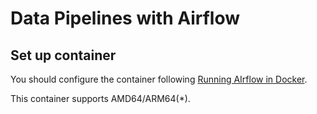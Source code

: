# Data Pipelines with Airflow

## Set up container
You should configure the container following [Running AIrflow in Docker](https://airflow.apache.org/docs/apache-airflow/stable/howto/docker-compose/index.html).

This container supports AMD64/ARM64(*).

